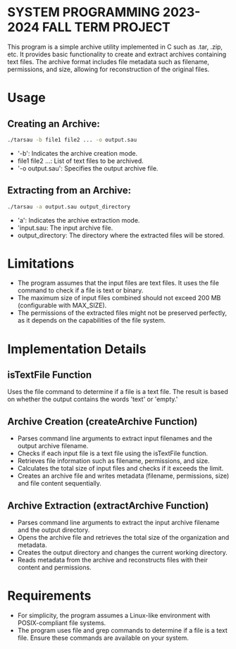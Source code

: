 # SYSTEM PROGRAMMING 2023-2024 FALL TERM PROJECT

This program is a simple archive utility implemented in C such as .tar, .zip, etc. It provides basic functionality to create and extract archives containing text files. The archive format includes file metadata such as filename, permissions, and size, allowing for reconstruction of the original files.

# Usage
## Creating an Archive:
```bash
./tarsau -b file1 file2 ... -o output.sau
````
- '-b': Indicates the archive creation mode.
- file1 file2 ...: List of text files to be archived.
- '-o output.sau': Specifies the output archive file.

## Extracting from an Archive:
```bash
./tarsau -a output.sau output_directory
````
- 'a': Indicates the archive extraction mode.
- 'input.sau: The input archive file.
- output_directory: The directory where the extracted files will be stored.

# Limitations
- The program assumes that the input files are text files. It uses the file command to check if a file is text or binary.
- The maximum size of input files combined should not exceed 200 MB (configurable with MAX_SIZE).
- The permissions of the extracted files might not be preserved perfectly, as it depends on the capabilities of the file system.

# Implementation Details
## isTextFile Function
Uses the file command to determine if a file is a text file. The result is based on whether the output contains the words 'text' or 'empty.'

## Archive Creation (createArchive Function)
- Parses command line arguments to extract input filenames and the output archive filename.
- Checks if each input file is a text file using the isTextFile function.
- Retrieves file information such as filename, permissions, and size.
- Calculates the total size of input files and checks if it exceeds the limit.
- Creates an archive file and writes metadata (filename, permissions, size) and file content sequentially.

## Archive Extraction (extractArchive Function)
- Parses command line arguments to extract the input archive filename and the output directory.
- Opens the archive file and retrieves the total size of the organization and metadata.
- Creates the output directory and changes the current working directory.
- Reads metadata from the archive and reconstructs files with their content and permissions.

# Requirements
- For simplicity, the program assumes a Linux-like environment with POSIX-compliant file systems.
- The program uses file and grep commands to determine if a file is a text file. Ensure these commands are available on your system.






